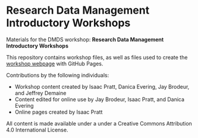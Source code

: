# Research Data Management Introductory Workshops
Materials for the DMDS workshop: **Research Data Management Introductory Workshops**  

This repository contains workshop files, as well as files used to create the [workshop webpage](https://scds.github.io/intro-rdm) with GitHub Pages.


Contributions by the following individuals:
- Workshop content created by Isaac Pratt, Danica Evering, Jay Brodeur, and Jeffrey Demaine
- Content edited for online use by Jay Brodeur, Isaac Pratt, and Danica Evering
- Online pages created by Isaac Pratt


All content is made available under a under a Creative Commons Attribution 4.0 International License.
